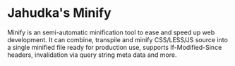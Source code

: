 Jahudka's Minify
================

Minify is an semi-automatic minification tool to ease and speed up web development.
It can combine, transpile and minify CSS/LESS/JS source into a single minified file ready for production use,
supports If-Modified-Since headers, invalidation via query string meta data and more.